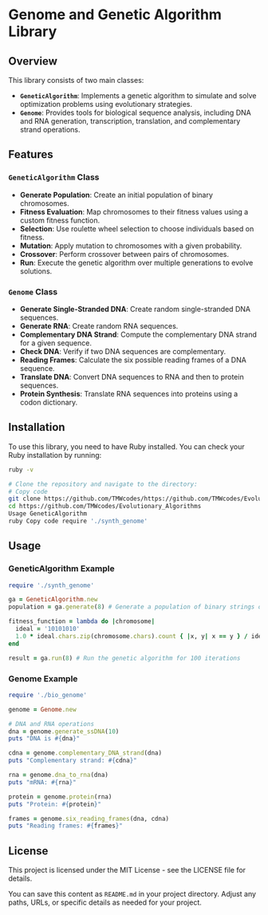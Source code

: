 # Genome and Genetic Algorithm Library

## Overview

This library consists of two main classes:

- **`GeneticAlgorithm`**: Implements a genetic algorithm to simulate and solve optimization problems using evolutionary strategies.
- **`Genome`**: Provides tools for biological sequence analysis, including DNA and RNA generation, transcription, translation, and complementary strand operations.

## Features

### `GeneticAlgorithm` Class

- **Generate Population**: Create an initial population of binary chromosomes.
- **Fitness Evaluation**: Map chromosomes to their fitness values using a custom fitness function.
- **Selection**: Use roulette wheel selection to choose individuals based on fitness.
- **Mutation**: Apply mutation to chromosomes with a given probability.
- **Crossover**: Perform crossover between pairs of chromosomes.
- **Run**: Execute the genetic algorithm over multiple generations to evolve solutions.

### `Genome` Class

- **Generate Single-Stranded DNA**: Create random single-stranded DNA sequences.
- **Generate RNA**: Create random RNA sequences.
- **Complementary DNA Strand**: Compute the complementary DNA strand for a given sequence.
- **Check DNA**: Verify if two DNA sequences are complementary.
- **Reading Frames**: Calculate the six possible reading frames of a DNA sequence.
- **Translate DNA**: Convert DNA sequences to RNA and then to protein sequences.
- **Protein Synthesis**: Translate RNA sequences into proteins using a codon dictionary.

## Installation

To use this library, you need to have Ruby installed. You can check your Ruby installation by running:

```bash
ruby -v

# Clone the repository and navigate to the directory:
# Copy code
git clone https://github.com/TMWcodes/https://github.com/TMWcodes/Evolutionary_Algorithms.git
cd https://github.com/TMWcodes/Evolutionary_Algorithms
Usage GeneticAlgorithm
ruby Copy code require './synth_genome'
```

## Usage

### GeneticAlgorithm Example

```ruby
require './synth_genome'

ga = GeneticAlgorithm.new
population = ga.generate(8) # Generate a population of binary strings of length 8

fitness_function = lambda do |chromosome|
  ideal = '10101010'
  1.0 * ideal.chars.zip(chromosome.chars).count { |x, y| x == y } / ideal.size
end

result = ga.run(8) # Run the genetic algorithm for 100 iterations
```

### Genome Example

```ruby
require './bio_genome'

genome = Genome.new

# DNA and RNA operations
dna = genome.generate_ssDNA(10)
puts "DNA is #{dna}"

cdna = genome.complementary_DNA_strand(dna)
puts "Complementary strand: #{cdna}"

rna = genome.dna_to_rna(dna)
puts "mRNA: #{rna}"

protein = genome.protein(rna)
puts "Protein: #{protein}"

frames = genome.six_reading_frames(dna, cdna)
puts "Reading frames: #{frames}"

```

## License

This project is licensed under the MIT License - see the LICENSE file for details.

You can save this content as `README.md` in your project directory. Adjust any paths, URLs, or specific details as needed for your project.

